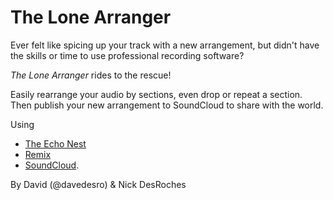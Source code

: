 The Lone Arranger
=================
Ever felt like spicing up your track with a new arrangement, but didn't have the skills or time to use professional recording software?

_The Lone Arranger_ rides to the rescue!

Easily rearrange your audio by sections, even drop or repeat a section. Then publish your new arrangement to SoundCloud to share with the world.

Using
 * [The Echo Nest](http://developer.echonest.com)
 * [Remix](https://github.com/echonest/remix)
 * [SoundCloud](http://developer.soundcloud.com).

By David (@davedesro) & Nick DesRoches
